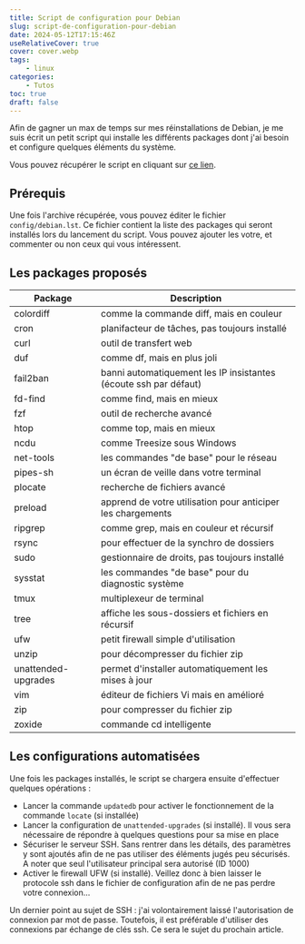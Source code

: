 ```yaml
---
title: Script de configuration pour Debian
slug: script-de-configuration-pour-debian
date: 2024-05-12T17:15:46Z
useRelativeCover: true
cover: cover.webp
tags:
    - linux
categories:
    - Tutos
toc: true
draft: false
---
```


Afin de gagner un max de temps sur mes réinstallations de Debian, je me suis écrit un petit script qui installe les différents packages dont j'ai besoin et configure quelques éléments du système.

Vous pouvez récupérer le script en cliquant sur [ce lien](https://github.com/jeremky/pkginstall/archive/refs/heads/main.zip).

## Prérequis

Une fois l'archive récupérée, vous pouvez éditer le fichier `config/debian.lst`. Ce fichier contient la liste des packages qui seront installés lors du lancement du script. Vous pouvez ajouter les votre, et commenter ou non ceux qui vous intéressent.

## Les packages proposés

| Package  | Description |
| -------- | ------- |
| colordiff           | comme la commande diff, mais en couleur |
| cron                | planifacteur de tâches, pas toujours installé |
| curl                | outil de transfert web |
| duf                 | comme df, mais en plus joli |
| fail2ban            | banni automatiquement les IP insistantes (écoute ssh par défaut) |
| fd-find             | comme find, mais en mieux |
| fzf                 | outil de recherche avancé |
| htop                | comme top, mais en mieux |
| ncdu                | comme Treesize sous Windows |
| net-tools           | les commandes "de base" pour le réseau |
| pipes-sh            | un écran de veille dans votre terminal |
| plocate             | recherche de fichiers avancé |
| preload             | apprend de votre utilisation pour anticiper les chargements |
| ripgrep             | comme grep, mais en couleur et récursif |
| rsync               | pour effectuer de la synchro de dossiers |
| sudo                | gestionnaire de droits, pas toujours installé |
| sysstat             | les commandes "de base" pour du diagnostic système |
| tmux                | multiplexeur de terminal |
| tree                | affiche les sous-dossiers et fichiers en récursif |
| ufw                 | petit firewall simple d'utilisation |
| unzip               | pour décompresser du fichier zip |
| unattended-upgrades | permet d'installer automatiquement les mises à jour |
| vim                 | éditeur de fichiers Vi mais en amélioré |
| zip                 | pour compresser du fichier zip |
| zoxide              | commande cd intelligente |

## Les configurations automatisées

Une fois les packages installés, le script se chargera ensuite d'effectuer quelques opérations :

- Lancer la commande `updatedb` pour activer le fonctionnement de la commande `locate` (si installée)
- Lancer la configuration de `unattended-upgrades` (si installé). Il vous sera nécessaire de répondre à quelques questions pour sa mise en place
- Sécuriser le serveur SSH. Sans rentrer dans les détails, des paramètres y sont ajoutés afin de ne pas utiliser des éléments jugés peu sécurisés. A noter que seul l'utilisateur principal sera autorisé (ID 1000)
- Activer le firewall UFW (si installé). Veillez donc à bien laisser le protocole ssh dans le fichier de configuration afin de ne pas perdre votre connexion...

Un dernier point au sujet de SSH : j'ai volontairement laissé l'autorisation de connexion par mot de passe. Toutefois, il est préférable d'utiliser des connexions par échange de clés ssh. Ce sera le sujet du prochain article.
